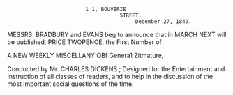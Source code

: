                              1 1, BOUVERIE
                                        STREET,
                                             December 27, 1849.

  MESSRS. BRADBURY and EVANS beg to announce
that in MARCH NEXT will be published, PRICE
TWOPENCE, the First Number of

A NEW WEEKLY MISCELLANY
                QBf Genera1 Zitmature,

   Conducted by Mr. CHARLES DICKENS ;
Designed for the Entertainment and Instruction of all
classes of readers, and to help in the discussion of the
most important social questions of the time.
